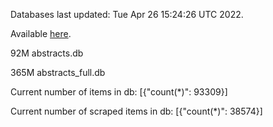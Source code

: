 Databases last updated: Tue Apr 26 15:24:26 UTC 2022. 

Available [here](https://github.com/cbeauhilton/ash-db/releases).


92M	abstracts.db

365M	abstracts_full.db

Current number of items in db:
[{"count(*)": 93309}]

Current number of scraped items in db:
[{"count(*)": 38574}]
